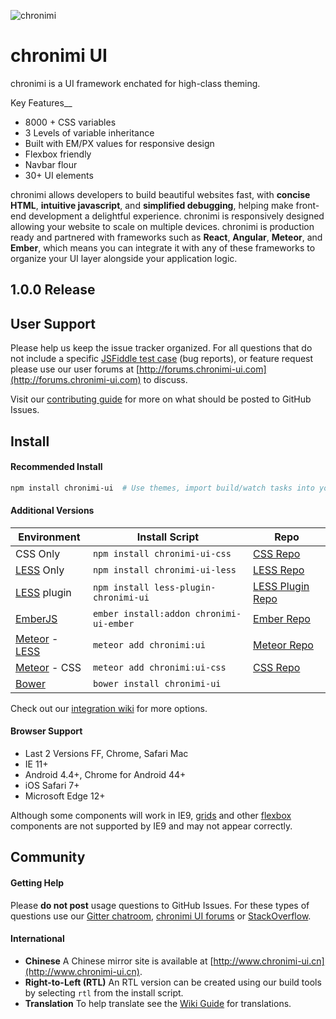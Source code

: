 ![chronimi](http://cryptix720.github.com/chronimi.png)

# chronimi UI



chronimi is a UI framework enchated for high-class theming.

Key Features__

* 8000 + CSS variables
* 3 Levels of variable inheritance
* Built with EM/PX values for responsive design
* Flexbox friendly
* Navbar flour
* 30+ UI elements


chronimi allows developers to build beautiful websites fast, with **concise HTML**, **intuitive javascript**, and **simplified debugging**, helping make front-end development a delightful experience. chronimi is responsively designed allowing your website to scale on multiple devices. chronimi is production ready and partnered with frameworks such as **React**, **Angular**, **Meteor**, and **Ember**, which means you can integrate it with any of these frameworks to organize your UI layer alongside your application logic.

## 1.0.0 Release



## User Support

Please help us keep the issue tracker organized. For all questions that do not include a specific [JSFiddle test case](https://jsfiddle.net/ca0rovs3/) (bug reports), or feature request please use our user forums at [http://forums.chronimi-ui.com](http://forums.chronimi-ui.com) to discuss.

Visit our [contributing guide](https://github.com/chronimi/blob/master/CONTRIBUTING.md) for more on what should be posted to GitHub Issues.

## Install

#### Recommended Install
```bash
npm install chronimi-ui  # Use themes, import build/watch tasks into your own gulpfile.
```


#### Additional Versions

Environment | Install Script | Repo
--- | --- | --- |
CSS Only | `npm install chronimi-ui-css` | [CSS Repo](https://github.com/chronimi-Org/chronimi-UI-CSS)
[LESS](https://github.com/less/less.js/) Only | `npm install chronimi-ui-less` | [LESS Repo](https://github.com/chronimi-Org/chronimi-UI-LESS)
[LESS](https://github.com/less/less.js/) plugin | `npm install less-plugin-chronimi-ui` | [LESS Plugin Repo](https://github.com/bassjobsen/less-plugin-chronimi-ui/)
[EmberJS](http://emberjs.com/) | `ember install:addon chronimi-ui-ember` | [Ember Repo](https://github.com/chronimi-Org/chronimi-UI-Ember)
|[Meteor](https://www.meteor.com/) - [LESS](https://github.com/less/less.js/) | `meteor add chronimi:ui` | [Meteor Repo](https://github.com/chronimi-Org/chronimi-UI-Meteor) |
|[Meteor](https://www.meteor.com/) - CSS | `meteor add chronimi:ui-css` | [CSS Repo](https://github.com/chronimi-Org/chronimi-UI-CSS) |
[Bower](http://bower.io/) | `bower install chronimi-ui` |

Check out our [integration wiki](https://github.com/chronimi-Org/chronimi-UI/wiki/Integration) for more options.

#### Browser Support

* Last 2 Versions FF, Chrome, Safari Mac
* IE 11+
* Android 4.4+, Chrome for Android 44+
* iOS Safari 7+
* Microsoft Edge 12+

Although some components will work in IE9, [grids](http://chronimi-ui.com/collections/grid.html) and other [flexbox](https://developer.mozilla.org/en-US/docs/Web/Guide/CSS/Flexible_boxes) components are not supported by IE9 and may not appear correctly.

## Community

#### Getting Help
Please **do not post** usage questions to GitHub Issues. For these types of questions use our [Gitter chatroom](https://gitter.im/chronimi-Org/chronimi-UI), [chronimi UI forums](http://forums.chronimi-ui.com) or [StackOverflow](http://stackoverflow.com/questions/tagged/chronimi-ui).



#### International

* **Chinese** A Chinese mirror site is available at [http://www.chronimi-ui.cn](http://www.chronimi-ui.cn).
* **Right-to-Left (RTL)** An RTL version can be created using our build tools by selecting `rtl` from the install script.
* **Translation** To help translate see the [Wiki Guide](https://github.com/chronimi-Org/chronimi-UI/wiki/Translating-chronimi-UI-Docs) for translations.

